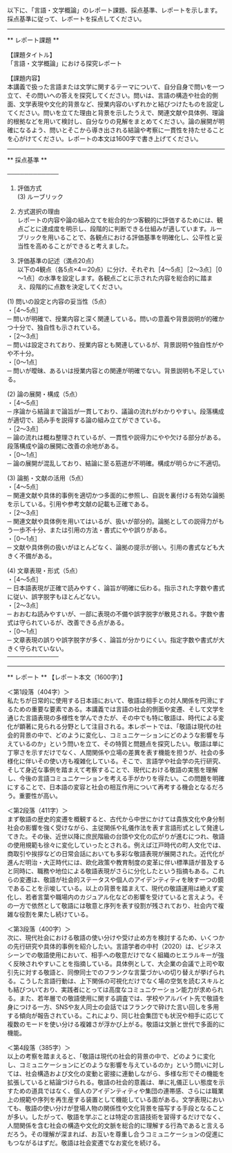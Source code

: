 以下に、「言語・文学概論」のレポート課題、採点基準、レポートを示します。採点基準に従って、レポートを採点してください。

---------------------------------------
** レポート課題 **

【課題タイトル】  
「言語・文学概論」における探究レポート

【課題内容】  
本講義で扱った言語または文学に関するテーマについて、自分自身で問いを一つ立て、その問いへの答えを探究してください。問いは、言語の構造や社会的側面、文学表現や文化的背景など、授業内容のいずれかと結びつけたものを設定してください。問いを立てた理由と背景を示したうえで、関連文献や具体例、理論的根拠などを用いて検討し、自分なりの見解をまとめてください。論の展開が明確になるよう、問いとそこから導き出される結論や考察に一貫性を持たせることを心がけてください。レポートの本文は1600字で書き上げてください。

---------------------------------------
** 採点基準 **

────────────
1. 評価方式  
(3) ルーブリック

2. 方式選択の理由  
レポートの内容や論の組み立てを総合的かつ客観的に評価するためには、観点ごとに達成度を明示し、段階的に判断できる仕組みが適しています。ルーブリックを用いることで、各観点における評価基準を明確化し、公平性と妥当性を高めることができると考えました。

3. 評価基準の記述（満点20点）  
以下の4観点（各5点×4＝20点）に分け、それぞれ［4～5点］［2～3点］［0～1点］の水準を設定します。各観点ごとに示された内容を総合的に踏まえ、段階的に点数を決定してください。

(1) 問いの設定と内容の妥当性（5点）  
・［4～5点］  
  ─ 問いが明確で、授業内容と深く関連している。問いの意義や背景説明が的確かつ十分で、独自性も示されている。  
・［2～3点］  
  ─ 問いは設定されており、授業内容とも関連しているが、背景説明や独自性がやや不十分。  
・［0～1点］  
  ─ 問いが曖昧、あるいは授業内容との関連が明確でない。背景説明も不足している。  

(2) 論の展開・構成（5点）  
・［4～5点］  
  ─ 序論から結論まで論旨が一貫しており、議論の流れがわかりやすい。段落構成が適切で、読み手を説得する論の組み立てができている。  
・［2～3点］  
  ─ 論の流れは概ね整理されているが、一貫性や説得力にやや欠ける部分がある。段落構成や論の展開に改善の余地がある。  
・［0～1点］  
  ─ 論の展開が混乱しており、結論に至る筋道が不明確。構成が明らかに不適切。  

(3) 論拠・文献の活用（5点）  
・［4～5点］  
  ─ 関連文献や具体的事例を適切かつ多面的に参照し、自説を裏付ける有効な論拠を示している。引用や参考文献の記載も正確である。  
・［2～3点］  
  ─ 関連文献や具体例を用いてはいるが、扱いが部分的。論拠としての説得力がもう一歩不十分、または引用の方法・書式にやや誤りがある。  
・［0～1点］  
  ─ 文献や具体例の扱いがほとんどなく、論拠の提示が弱い。引用の書式なども大きく不備がある。  

(4) 文章表現・形式（5点）  
・［4～5点］  
  ─ 日本語表現が正確で読みやすく、論旨が明確に伝わる。指示された字数や書式に従い、誤字脱字もほとんどない。  
・［2～3点］  
  ─ おおむね読みやすいが、一部に表現の不備や誤字脱字が散見される。字数や書式は守られているが、改善できる点がある。  
・［0～1点］  
  ─ 文章表現の誤りや誤字脱字が多く、論旨が分かりにくい。指定字数や書式が大きく守られていない。  
────────────

---------------------------------------
** レポート **
【レポート本文（1600字）】

＜第1段落（404字）＞  
私たちが日常的に使用する日本語において、敬語は相手との対人関係を円滑にするための重要な要素である。本講義では言語の社会的側面や変遷、そして文学を通じた言語表現の多様性を学んできたが、その中でも特に敬語は、時代による変化が顕著に見られる分野として注目される。本レポートでは、「敬語は現代の社会的背景の中で、どのように変化し、コミュニケーションにどのような影響を与えているのか」という問いを立て、その特質と問題点を探究したい。敬語は単に丁寧さを示すだけでなく、人間関係や立場の差異を表す機能を担うが、社会の多様化に伴いその使い方も複雑化している。そこで、言語学や社会学の先行研究、そして身近な事例を踏まえて考察することで、現代における敬語の実態を理解し、今後の言語コミュニケーションを考える手がかりを得たい。この問題を明確にすることで、日本語の変容と社会の相互作用について再考する機会となるだろう。重要性が高い。

＜第2段落（411字）＞  
まず敬語の歴史的変遷を概観すると、古代から中世にかけては貴族文化や身分制社会の影響を強く受けながら、主従関係や礼儀作法を表す言語形式として発達してきた。その後、近世以降に庶民階級の台頭や文化の広がりが進むにつれ、敬語の使用規範も徐々に変化していったとされる。例えば江戸時代の町人文化では、商取引や挨拶などの日常会話においても多彩な敬語表現が展開された。近代化が進んだ明治・大正時代には、欧化政策や教育制度の変革に伴い標準語が普及すると同時に、職務や地位による敬語表現がさらに分化したという指摘もある。これらの変遷は、敬語が社会的ステータスや個人のアイデンティティを映す一つの鏡であることを示唆している。以上の背景を踏まえて、現代の敬語運用は絶えず変化し、若者言葉や職場内のカジュアル化などの影響を受けていると言えよう。その一方で依然として敬語には敬意と序列を表す役割が残されており、社会内で複雑な役割を果たし続けている。

＜第3段落（400字）＞  
次に、現代社会における敬語の使い分けや受け止め方を検討するため、いくつかの先行研究や具体的事例を紹介したい。言語学者の中村（2020）は、ビジネスシーンでの敬語使用において、相手への敬意だけでなく組織のヒエラルキーが強く反映されやすいことを指摘している。具体例として、大企業の会議で上司や取引先に対する敬語と、同僚同士でのフランクな言葉づかいの切り替えが挙げられる。こうした言語行動は、上下関係の可視化だけでなく場の空気を読むスキルとも結びついており、実践者にとっては高度なコミュニケーション能力が求められる。また、若年層での敬語使用に関する調査では、学校やアルバイト先で敬語を身につける一方、SNSや友人同士の会話ではフランクで砕けた言い回しを多用する傾向が報告されている。これにより、同じ社会集団でも状況や相手に応じて複数のモードを使い分ける複雑さが浮かび上がる。敬語は文脈と世代で多面的に機能。

＜第4段落（385字）＞  
以上の考察を踏まえると、「敬語は現代の社会的背景の中で、どのように変化し、コミュニケーションにどのような影響を与えているのか」という問いに対しては、社会構造および文化の変動と密接に連動しながら、多様な形でその機能を拡張していると結論づけられる。敬語の社会的意義は、単に礼儀正しい態度を示すための道具ではなく、個人のアイデンティティや集団の連帯感、さらには職業上の規範や序列を再生産する装置として機能している面がある。文学表現においても、敬語の使い分けが登場人物の関係性や文化背景を描写する手段となることが多い。したがって、敬語を学ぶことは特定の言語技術を習得するだけでなく、人間関係を含む社会の構造や文化的文脈を総合的に理解する行為であると言えるだろう。その理解が深まれば、お互いを尊重し合うコミュニケーションの促進にもつながるはずだ。敬語は社会変遷でなお変化を続ける。

